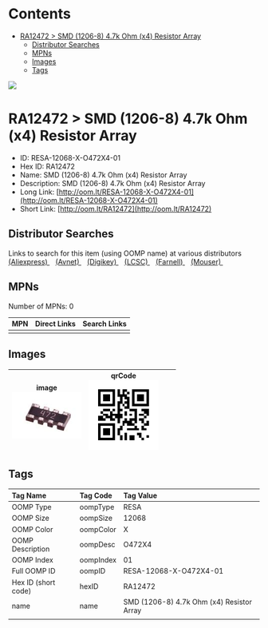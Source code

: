 



Contents
========

* [RA12472 > SMD (1206-8) 4.7k Ohm (x4) Resistor Array](#ra12472--smd-1206-8-47k-ohm-x4-resistor-array)
	* [Distributor Searches](#distributor-searches)
	* [MPNs](#mpns)
	* [Images](#images)
	* [Tags](#tags)
  
![][im]
# RA12472 > SMD (1206-8) 4.7k Ohm (x4) Resistor Array

- ID: RESA-12068-X-O472X4-01
- Hex ID: RA12472
- Name: SMD (1206-8) 4.7k Ohm (x4) Resistor Array
- Description: SMD (1206-8) 4.7k Ohm (x4) Resistor Array
- Long Link: [http://oom.lt/RESA-12068-X-O472X4-01](http://oom.lt/RESA-12068-X-O472X4-01)
- Short Link: [http://oom.lt/RA12472](http://oom.lt/RA12472)

## Distributor Searches
  
Links to search for this item (using OOMP name) at various distributors  
[(Aliexpress) ](https://www.aliexpress.com/wholesale?SearchText=1117SMD+1206-8+4.7k+Ohm+x4+Resistor+Array)&nbsp;&nbsp;&nbsp;[(Avnet) ](https://www.avnet.com/shop/us/search/SMD+1206-8+4.7k+Ohm+x4+Resistor+Array)&nbsp;&nbsp;&nbsp;[(Digikey) ](https://www.digikey.co.uk/en/products/result?s=SMD+1206-8+4.7k+Ohm+x4+Resistor+Array)&nbsp;&nbsp;&nbsp;[(LCSC) ](https://www.lcsc.com/search?q=SMD+1206-8+4.7k+Ohm+x4+Resistor+Array)&nbsp;&nbsp;&nbsp;[(Farnell) ](https://uk.farnell.com/search?st=SMD+1206-8+4.7k+Ohm+x4+Resistor+Array)&nbsp;&nbsp;&nbsp;[(Mouser) ](https://www.mouser.com/c/?q=SMD+1206-8+4.7k+Ohm+x4+Resistor+Array)&nbsp;&nbsp;&nbsp;
## MPNs
  
Number of MPNs: 0  

|MPN|Direct Links|Search Links|
| :--- | :--- | :--- |
||||

## Images
  

|image<br>[![](https://raw.githubusercontent.com/oomlout/oomlout_OOMP_parts_V2/main/RESA/12068/X/O472X4/01/image_140.jpg)](https://github.com/oomlout/oomlout_OOMP_parts_V2/tree/main/RESA/12068/X/O472X4/01/image.jpg)|qrCode<br>[![](https://raw.githubusercontent.com/oomlout/oomlout_OOMP_parts_V2/main/RESA/12068/X/O472X4/01/qrCode_140.png)](https://github.com/oomlout/oomlout_OOMP_parts_V2/tree/main/RESA/12068/X/O472X4/01/qrCode.png)|||
| :---: | :---: | :---: | :---: |

## Tags
  

|Tag Name|Tag Code|Tag Value|
| :--- | :--- | :--- |
|OOMP Type|oompType|RESA|
|OOMP Size|oompSize|12068|
|OOMP Color|oompColor|X|
|OOMP Description|oompDesc|O472X4|
|OOMP Index|oompIndex|01|
|Full OOMP ID|oompID|RESA-12068-X-O472X4-01|
|Hex ID (short code)|hexID|RA12472|
|name|name|SMD (1206-8) 4.7k Ohm (x4) Resistor Array|
||||



[im]: image_450.jpg

